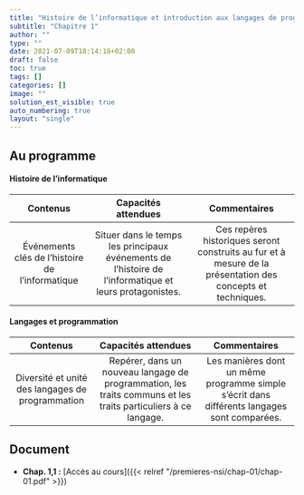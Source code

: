 ```yaml
---
title: "Histoire de l’informatique et introduction aux langages de programmation"
subtitle: "Chapitre 1"
author: ""
type: ""
date: 2021-07-09T18:14:18+02:00
draft: false
toc: true
tags: []
categories: []
image: ""
solution_est_visible: true
auto_numbering: true
layout: "single"
---
```


## Au programme

#### Histoire de l’informatique

| Contenus | Capacités attendues | Commentaires |
|:----:|:----:|:----:|
| Événements clés de l’histoire de l’informatique | Situer dans le temps les principaux événements de l’histoire de l’informatique et leurs protagonistes. | Ces repères historiques seront construits au fur et à mesure de la présentation des concepts et techniques. |

#### Langages et programmation

| Contenus | Capacités attendues | Commentaires |
|:----:|:----:|:----:|
| Diversité et unité des langages de programmation | Repérer, dans un nouveau langage de programmation, les traits communs et les traits particuliers à ce langage. | Les manières dont un même programme simple s’écrit dans différents langages sont comparées. |

## Document

- **Chap. 1,1 :** [Accès au cours]({{< relref "/premieres-nsi/chap-01/chap-01.pdf" >}})